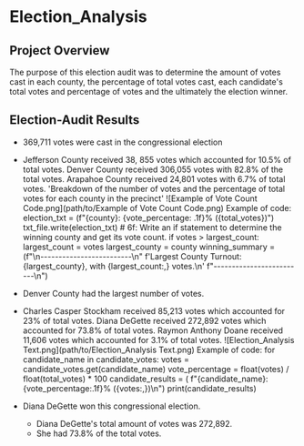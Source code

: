# Election_Analysis

## Project Overview

The purpose of this election audit was to determine the amount of votes cast in each county, the percentage of total votes cast, each candidate's total votes and percentage of votes and the ultimately the election winner. 
 
## Election-Audit Results

* 369,711 votes were cast in the congressional election
* Jefferson County received 38, 855 votes which accounted for 10.5% of total votes. Denver County received 306,055 votes with 82.8% of the total votes. Arapahoe County received 24,801 votes with 6.7% of total votes. 'Breakdown of the number of votes and the percentage of total votes for each county in the precinct'
![Example of Vote Count Code.png](path/to/Example of Vote Count Code.png)
Example of code: election_txt = (f"{county}: {vote_percentage: .1f}% ({total_votes})")
        txt_file.write(election_txt)
                # 6f: Write an if statement to determine the winning county and get its vote count.
        if votes > largest_count:
            largest_count = votes
            largest_county = county
            winning_summary = (f"\n-------------------------\n"
            f'Largest County Turnout: {largest_county}, with {largest_count:,} votes.\n'
            f"-------------------------\n")
            
* Denver County had the largest number of votes. 
* Charles Casper Stockham received 85,213 votes which accounted for 23% of total votes. Diana DeGette received 272,892 votes which accounted for 73.8% of total votes. Raymon Anthony Doane received 11,606 votes which accounted for 3.1% of total votes.
![Election_Analysis Text.png](path/to/Election_Analysis Text.png)
Example of code: for candidate_name in candidate_votes:
        votes = candidate_votes.get(candidate_name)
        vote_percentage = float(votes) / float(total_votes) * 100
        candidate_results = (
            f"{candidate_name}: {vote_percentage:.1f}% ({votes:,})\n")
        print(candidate_results)
        
* Diana DeGette won this congressional election.
  * Diana DeGette's total amount of votes was 272,892.
  * She had 73.8% of the total votes.

